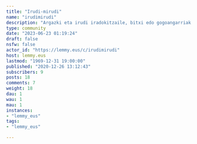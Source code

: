 ```yaml
---
title: "Irudi-mirudi" 
name: "irudimirudi"
description: "Argazki eta irudi iradokitzaile, bitxi edo gogoangarriak."
type: community
date: "2023-06-23 01:19:24"
draft: false
nsfw: false
actor_id: "https://lemmy.eus/c/irudimirudi"
host: lemmy.eus
lastmod: "1969-12-31 19:00:00"
published: "2020-12-26 13:12:43"
subscribers: 9
posts: 18
comments: 7
weight: 18
dau: 1
wau: 1
mau: 1
instances:
- "lemmy_eus"
tags: 
- "lemmy_eus"

---
```


